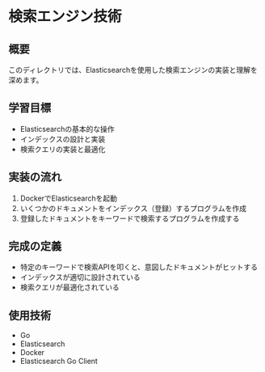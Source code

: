 # 検索エンジン技術

## 概要
このディレクトリでは、Elasticsearchを使用した検索エンジンの実装と理解を深めます。

## 学習目標
- Elasticsearchの基本的な操作
- インデックスの設計と実装
- 検索クエリの実装と最適化

## 実装の流れ
1. DockerでElasticsearchを起動
2. いくつかのドキュメントをインデックス（登録）するプログラムを作成
3. 登録したドキュメントをキーワードで検索するプログラムを作成する

## 完成の定義
- 特定のキーワードで検索APIを叩くと、意図したドキュメントがヒットする
- インデックスが適切に設計されている
- 検索クエリが最適化されている

## 使用技術
- Go
- Elasticsearch
- Docker
- Elasticsearch Go Client 
